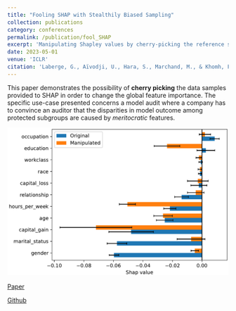 ```yaml
---
title: "Fooling SHAP with Stealthily Biased Sampling"
collection: publications
category: conferences
permalink: /publication/fool_SHAP
excerpt: 'Manipulating Shapley values by cherry-picking the reference samples'
date: 2023-05-01
venue: 'ICLR'
citation: 'Laberge, G., Aïvodji, U., Hara, S., Marchand, M., & Khomh, F. (2023, May). Fooling SHAP with Stealthily Biased Sampling. In The Eleventh International Conference on Learning Representations.'
---
```


This paper demonstrates the possibility of **cherry picking** the data samples provided to SHAP in
order to change the global feature importance. The specific use-case presented concerns a model
audit where a company has to convince an auditor that the disparities in model outcome among
protected subgroups are caused by *meritocratic* features.

![foolshap](/images/papers/attack_logo.png)

[Paper](https://openreview.net/pdf?id=J4mJjotSauh)

[Github](https://github.com/gablabc/Fool_SHAP)
